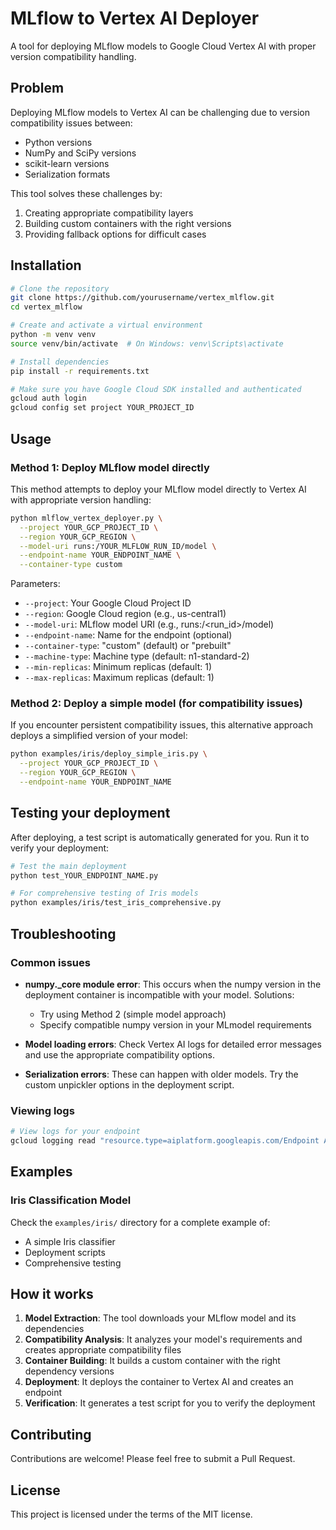 # MLflow to Vertex AI Deployer

A tool for deploying MLflow models to Google Cloud Vertex AI with proper version compatibility handling.

## Problem

Deploying MLflow models to Vertex AI can be challenging due to version compatibility issues between:
- Python versions
- NumPy and SciPy versions
- scikit-learn versions
- Serialization formats

This tool solves these challenges by:
1. Creating appropriate compatibility layers
2. Building custom containers with the right versions
3. Providing fallback options for difficult cases

## Installation

```bash
# Clone the repository
git clone https://github.com/yourusername/vertex_mlflow.git
cd vertex_mlflow

# Create and activate a virtual environment
python -m venv venv
source venv/bin/activate  # On Windows: venv\Scripts\activate

# Install dependencies
pip install -r requirements.txt

# Make sure you have Google Cloud SDK installed and authenticated
gcloud auth login
gcloud config set project YOUR_PROJECT_ID
```

## Usage

### Method 1: Deploy MLflow model directly

This method attempts to deploy your MLflow model directly to Vertex AI with appropriate version handling:

```bash
python mlflow_vertex_deployer.py \
  --project YOUR_GCP_PROJECT_ID \
  --region YOUR_GCP_REGION \
  --model-uri runs:/YOUR_MLFLOW_RUN_ID/model \
  --endpoint-name YOUR_ENDPOINT_NAME \
  --container-type custom
```

Parameters:
- `--project`: Your Google Cloud Project ID
- `--region`: Google Cloud region (e.g., us-central1)
- `--model-uri`: MLflow model URI (e.g., runs:/<run_id>/model)
- `--endpoint-name`: Name for the endpoint (optional)
- `--container-type`: "custom" (default) or "prebuilt"
- `--machine-type`: Machine type (default: n1-standard-2)
- `--min-replicas`: Minimum replicas (default: 1)
- `--max-replicas`: Maximum replicas (default: 1)

### Method 2: Deploy a simple model (for compatibility issues)

If you encounter persistent compatibility issues, this alternative approach deploys a simplified version of your model:

```bash
python examples/iris/deploy_simple_iris.py \
  --project YOUR_GCP_PROJECT_ID \
  --region YOUR_GCP_REGION \
  --endpoint-name YOUR_ENDPOINT_NAME
```

## Testing your deployment

After deploying, a test script is automatically generated for you. Run it to verify your deployment:

```bash
# Test the main deployment
python test_YOUR_ENDPOINT_NAME.py

# For comprehensive testing of Iris models
python examples/iris/test_iris_comprehensive.py
```

## Troubleshooting

### Common issues

- **numpy._core module error**: This occurs when the numpy version in the deployment container is incompatible with your model. Solutions:
  - Try using Method 2 (simple model approach)
  - Specify compatible numpy version in your MLmodel requirements
  
- **Model loading errors**: Check Vertex AI logs for detailed error messages and use the appropriate compatibility options.

- **Serialization errors**: These can happen with older models. Try the custom unpickler options in the deployment script.

### Viewing logs

```bash
# View logs for your endpoint
gcloud logging read "resource.type=aiplatform.googleapis.com/Endpoint AND resource.labels.endpoint_id=YOUR_ENDPOINT_ID"
```

## Examples

### Iris Classification Model

Check the `examples/iris/` directory for a complete example of:
- A simple Iris classifier
- Deployment scripts
- Comprehensive testing

## How it works

1. **Model Extraction**: The tool downloads your MLflow model and its dependencies
2. **Compatibility Analysis**: It analyzes your model's requirements and creates appropriate compatibility files
3. **Container Building**: It builds a custom container with the right dependency versions
4. **Deployment**: It deploys the container to Vertex AI and creates an endpoint
5. **Verification**: It generates a test script for you to verify the deployment

## Contributing

Contributions are welcome! Please feel free to submit a Pull Request.

## License

This project is licensed under the terms of the MIT license.

